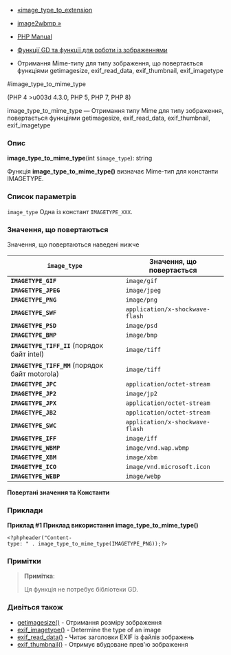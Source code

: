 - [«image_type_to_extension](function.image-type-to-extension.md)
- [image2wbmp »](function.image2wbmp.md)

- [PHP Manual](index.md)
- [Функції GD та функції для роботи із зображеннями](ref.image.md)
- Отримання Mime-типу для типу зображення, що повертається функціями
getimagesize, exif_read_data, exif_thumbnail, exif_imagetype

#image_type_to_mime_type

(PHP 4 \>u003d 4.3.0, PHP 5, PHP 7, PHP 8)

image_type_to_mime_type — Отримання типу Mime для типу зображення,
повертається функціями getimagesize, exif_read_data, exif_thumbnail,
exif_imagetype

### Опис

**image_type_to_mime_type**(int `$image_type`): string

Функція **image_type_to_mime_type()** визначає Mime-тип для константи
IMAGETYPE.

### Список параметрів

`image_type`
Одна із констант `IMAGETYPE_XXX`.

### Значення, що повертаються

Значення, що повертаються наведені нижче

| `image_type`                                    | Значення, що повертається       |
|-------------------------------------------------|---------------------------------|
| **`IMAGETYPE_GIF`**                             | `image/gif`                     |
| **`IMAGETYPE_JPEG`**                            | `image/jpeg`                    |
| **`IMAGETYPE_PNG`**                             | `image/png`                     |
| **`IMAGETYPE_SWF`**                             | `application/x-shockwave-flash` |
| **`IMAGETYPE_PSD`**                             | `image/psd`                     |
| **`IMAGETYPE_BMP`**                             | `image/bmp`                     |
| **`IMAGETYPE_TIFF_II`** (порядок байт intel)    | `image/tiff`                    |
| **`IMAGETYPE_TIFF_MM`** (порядок байт motorola) | `image/tiff`                    |
| **`IMAGETYPE_JPC`**                             | `application/octet-stream`      |
| **`IMAGETYPE_JP2`**                             | `image/jp2`                     |
| **`IMAGETYPE_JPX`**                             | `application/octet-stream`      |
| **`IMAGETYPE_JB2`**                             | `application/octet-stream`      |
| **`IMAGETYPE_SWC`**                             | `application/x-shockwave-flash` |
| **`IMAGETYPE_IFF`**                             | `image/iff`                     |
| **`IMAGETYPE_WBMP`**                            | `image/vnd.wap.wbmp`            |
| **`IMAGETYPE_XBM`**                             | `image/xbm`                     |
| **`IMAGETYPE_ICO`**                             | `image/vnd.microsoft.icon`      |
| **`IMAGETYPE_WEBP`**                            | `image/webp`                    |

**Повертані значення та Константи**

### Приклади

**Приклад #1 Приклад використання **image_type_to_mime_type()****

` <?phpheader("Content-type: " . image_type_to_mime_type(IMAGETYPE_PNG));?> `

### Примітки

> **Примітка**:
>
> Ця функція не потребує бібліотеки GD.

### Дивіться також

- [getimagesize()](function.getimagesize.md) - Отримання розміру
зображення
- [exif_imagetype()](function.exif-imagetype.md) - Determine the
type of an image
- [exif_read_data()](function.exif-read-data.md) - Читає заголовки
EXIF із файлів зображень
- [exif_thumbnail()](function.exif-thumbnail.md) - Отримує
вбудоване прев'ю зображення
